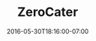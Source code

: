 ---
title: "ZeroCater"
short_description: Design & Django Development
description: "While working in-house at ZeroCater, I designed internal tools and customer-facing web products. Projects included front-end web development using Angular and Bootstrap, and back-end web development using Python and Django REST Framework. I was also responsible for the design and production of marketing materials including billboards, bus ads, web banners, event graphics and sales presentations."
date: "2016-05-30T18:16:00-07:00"
featured: false
legacy: true
gallery:
  -
    url: "/assets/images/zerocater-website.png"
    caption: null
  -
    url: "/assets/images/zerocater-orders-imac.jpg"
    caption: null
  -
    url: "/assets/images/zerocater-landing-iphone.jpg"
    caption: null
  -
    url: "/assets/images/zerocater-menu-ipad.jpg"
    caption: null
  -
    url: "/assets/images/zerocater-vendor-macbook.png"
    caption: null
  -
    url: "/assets/images/zerocater-app-map.png"
    caption: null
  -
    url: "/assets/images/zerocater-bus-ads-mock-2.jpg"
    caption: null
tags: "development,app,startup,print"
testimonial:
  title: "Karen Ko, ZeroCater"
  quote: "Steve is a dream to work with. He creates beautiful and impactful designs regardless of if you give him strict direction or free reign over the design. It was a pleasure working with Steve, and I would recommend him in a heartbeat."
---
